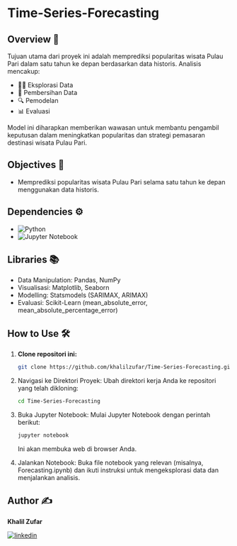 # Time-Series-Forecasting 

## Overview 🌟
Tujuan utama dari proyek ini adalah memprediksi popularitas wisata Pulau Pari dalam satu tahun ke depan berdasarkan data historis. Analisis mencakup:

- 🧑‍💻 Eksplorasi Data
- 🧹 Pembersihan Data
- 🔍 Pemodelan
- 📊 Evaluasi

Model ini diharapkan memberikan wawasan untuk membantu pengambil keputusan dalam meningkatkan popularitas dan strategi pemasaran destinasi wisata Pulau Pari.

## Objectives 🎯
- Memprediksi popularitas wisata Pulau Pari selama satu tahun ke depan menggunakan data historis.

## Dependencies ⚙️
- ![Python](https://github.com/user-attachments/assets/efbcb388-ef93-4ed9-b571-cd79647f8e59)
- ![Jupyter Notebook](https://github.com/user-attachments/assets/34ef0fd4-6bdb-42f4-98a1-000efe2e47f1)

## Libraries 📚
- Data Manipulation: Pandas, NumPy
- Visualisasi: Matplotlib, Seaborn
- Modelling: Statsmodels (SARIMAX, ARIMAX)
- Evaluasi: Scikit-Learn (mean_absolute_error, mean_absolute_percentage_error)

## How to Use 🛠️
1. **Clone repositori ini:**
   ```bash
   git clone https://github.com/khalilzufar/Time-Series-Forecasting.git

2. Navigasi ke Direktori Proyek: Ubah direktori kerja Anda ke repositori yang telah dikloning:
   ```bash
   cd Time-Series-Forecasting

3. Buka Jupyter Notebook: Mulai Jupyter Notebook dengan perintah berikut:
   ```bash
   jupyter notebook
   ```
   Ini akan membuka web di browser Anda.

4. Jalankan Notebook: Buka file notebook yang relevan (misalnya, Forecasting.ipynb) dan ikuti instruksi untuk mengeksplorasi data dan menjalankan analisis.

## Author ✍️
**Khalil Zufar**

[![linkedin](https://img.shields.io/badge/linkedin-0A66C2?style=for-the-badge&logo=linkedin&logoColor=white)](https://www.linkedin.com/in/khalil-zufar/)
